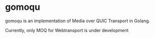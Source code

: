 # gomoqu  
gomoqu is an implementation of Media over QUIC Transport in Golang.

Currently, only MOQ for Webtransport is under development